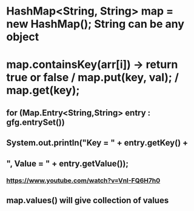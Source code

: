 #         HashMap<String, String> map = new HashMap(); String can be any object
#  map.containsKey(arr[i]) -> return true or false /  map.put(key, val); / map.get(key); 
## for (Map.Entry<String,String> entry : gfg.entrySet()) 
##            System.out.println("Key = " + entry.getKey() +
##                             ", Value = " + entry.getValue());
### https://www.youtube.com/watch?v=VnI-FQ6H7h0
## map.values() will give collection of values
